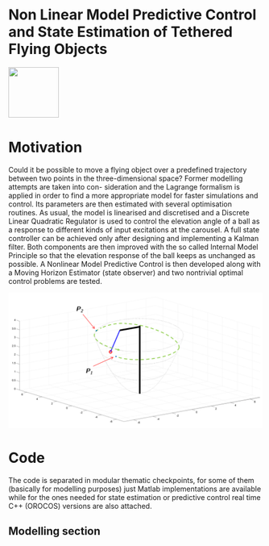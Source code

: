 # Non Linear Model Predictive Control  and State Estimation of Tethered Flying Objects

<img src="./carousel_now.png" width="100" height="100">

# Motivation
Could it be possible to move a flying object over a predefined trajectory between two
points in the three-dimensional space? Former modelling attempts are taken into con-
sideration and the Lagrange formalism is applied in order to find a more appropriate
model for faster simulations and control. Its parameters are then estimated with several
optimisation routines. As usual, the model is linearised and discretised and a Discrete
Linear Quadratic Regulator is used to control the elevation angle of a ball as a response
to different kinds of input excitations at the carousel. A full state controller can be
achieved only after designing and implementing a Kalman filter. Both components are
then improved with the so called Internal Model Principle so that the elevation response
of the ball keeps as unchanged as possible. A Nonlinear Model Predictive Control is then
developed along with a Moving Horizon Estimator (state observer) and two nontrivial
optimal control problems are tested.

![alt text](concept_parabola.png)

# Code
The code is separated in modular thematic checkpoints, for some of them (basically for modelling purposes) 
just Matlab implementations are available while for the ones needed for state estimation or 
predictive control real time C++ (OROCOS) versions are also attached. 

 ## Modelling section
 
